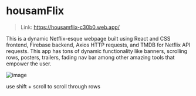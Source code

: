 # housamFlix

> Link: https://housamflix-c30b0.web.app/

This is a dynamic Netflix-esque webpage built using React and CSS frontend, Firebase backend, Axios HTTP requests, and TMDB for Netflix API requests. This app has tons of dynamic functionality like banners, scrolling rows, posters, trailers, fading nav bar among other amazing tools that empower the user.

![image](https://user-images.githubusercontent.com/61119272/195226602-3c94166c-acf1-4604-b345-e8e0ccf99b6b.png)

use shift + scroll to scroll through rows
